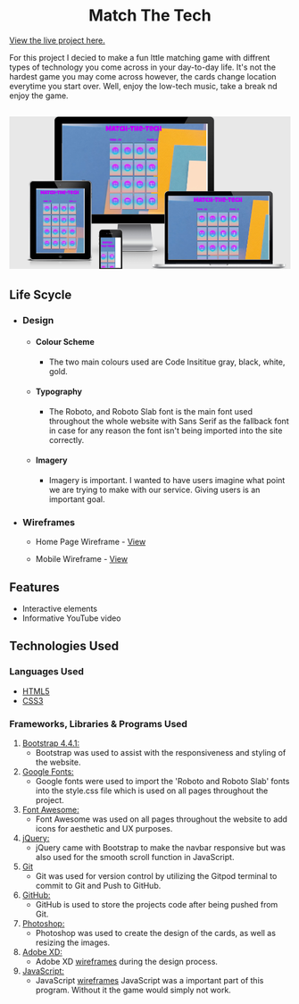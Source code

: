 <h1 align="center">Match The Tech</h1>

[View the live project here.](https://nickl98.github.io/MS2)

For this project I decied to make a fun lttle matching game with diffrent types of technology you come across in your day-to-day life. 
It's not the hardest game you may come across however, the cards change location everytime you start over. Well, enjoy the low-tech music, take a break nd enjoy the game.
 
<h2 align="center"><img src = "assets/pictures/Screenshots/RepsonsivePic.png"></h2>

## Life Scycle

-   ### Design
    -   #### Colour Scheme
        -   The two main colours used are Code Insititue gray, black, white, gold.
    -   #### Typography
        -   The Roboto, and Roboto Slab font is the main font used throughout the whole website with Sans Serif as the fallback font in case for any reason the font isn't being imported into the site correctly. 
    -   #### Imagery
        -   Imagery is important. I wanted to have users imagine what point we are trying to make with our service. Giving users is an important goal.

*   ### Wireframes

    -   Home Page Wireframe - [View](https://github.com/nickl98/Roula/blob/master/images/wireframe%20pictures/Webpage%20wireframe/WebWireframe.png)

    -   Mobile Wireframe - [View](https://github.com/nickl98/Roula/blob/master/images/wireframe%20pictures/Webpage%20wireframe/mobilewireframe.png)

    

## Features

-   Interactive elements
-   Informative YouTube video
## Technologies Used
### Languages Used

-   [HTML5](https://en.wikipedia.org/wiki/HTML5)
-   [CSS3](https://en.wikipedia.org/wiki/Cascading_Style_Sheets)

### Frameworks, Libraries & Programs Used

1. [Bootstrap 4.4.1:](https://getbootstrap.com/docs/4.4/getting-started/introduction/)
    - Bootstrap was used to assist with the responsiveness and styling of the website.
2. [Google Fonts:](https://fonts.google.com/)
    - Google fonts were used to import the 'Roboto and Roboto Slab' fonts into the style.css file which is used on all pages throughout the project.
3. [Font Awesome:](https://fontawesome.com/)
    - Font Awesome was used on all pages throughout the website to add icons for aesthetic and UX purposes.
4. [jQuery:](https://jquery.com/)
    - jQuery came with Bootstrap to make the navbar responsive but was also used for the smooth scroll function in JavaScript.
5. [Git](https://git-scm.com/)
    - Git was used for version control by utilizing the Gitpod terminal to commit to Git and Push to GitHub.
6. [GitHub:](https://github.com/)
    - GitHub is used to store the projects code after being pushed from Git.
7. [Photoshop:](https://www.adobe.com/ie/products/photoshop.html)
    - Photoshop was used to create the design of the cards, as well as resizing the images.
8. [Adobe XD:](https://adobe.xd.com/)
    - Adobe XD [wireframes](https://adobe.xd.com/) during the design process.
9. [JavaScript:](https://www.JavaScript.com/)
    - JavaScript [wireframes](https://www.JavaScript.com/) JavaScript was a important part of this program. Without it the game would simply not work.

